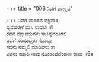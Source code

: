 +++
title = "006 ನಿವಗೆ ಪಾಣ್ಡವ"

+++
ನಿವಗೆ ಪಾಂಡವ ಪಕ್ಷಪಾತ  
ವ್ಯವಹರಣೆ ಹುಸಿ ನಾವಲೇ ಕೌ  
ರವನ ಪಕ್ಷಾವೇಶಿಗಳು ಸಾಕಿನ್ನದಂತಿರಲಿ  
ಎವಗೆ ಸರಿಯಿಬ್ಬರು ಗದಾಭ್ಯಾ  
ಸವನು ನಮ್ಮಲಿ ಮಾಡಿದರು ತಾ  
ವಿವರು ಕಾದಲಿ ನಾವು ನೋಡುವೆವೆಂದನಾ ರಾಮ     ॥6॥